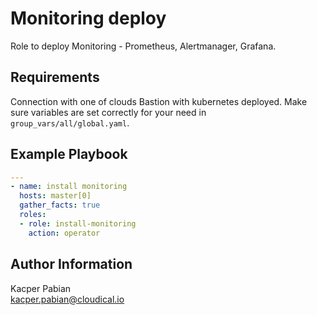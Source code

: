 Monitoring deploy
=========

Role to deploy Monitoring - Prometheus, Alertmanager, Grafana.

Requirements
------------

Connection with one of clouds Bastion with kubernetes deployed.
Make sure variables are set correctly for your need in `group_vars/all/global.yaml`.

Example Playbook
----------------

```yaml
---
- name: install monitoring
  hosts: master[0]
  gather_facts: true
  roles:
  - role: install-monitoring
    action: operator

```

Author Information
------------------

Kacper Pabian  
kacper.pabian@cloudical.io
